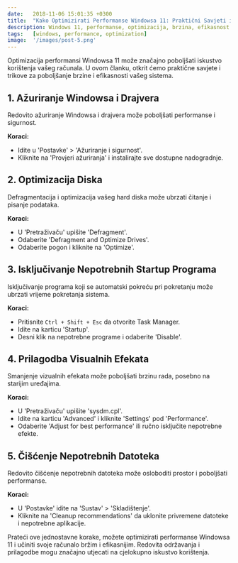 ```yaml
---
date:   2018-11-06 15:01:35 +0300
title:  "Kako Optimizirati Performanse Windowsa 11: Praktični Savjeti i Trikovi"
description: Windows 11, performanse, optimizacija, brzina, efikasnost
tags:   [windows, performance, optimization]
image:  '/images/post-5.png'
---
```

Optimizacija performansi Windowsa 11 može značajno poboljšati iskustvo korištenja vašeg računala. U ovom članku, otkrit ćemo praktične savjete i trikove za poboljšanje brzine i efikasnosti vašeg sistema.

## 1. Ažuriranje Windowsa i Drajvera
Redovito ažuriranje Windowsa i drajvera može poboljšati performanse i sigurnost.

**Koraci:**
- Idite u 'Postavke' > 'Ažuriranje i sigurnost'.
- Kliknite na 'Provjeri ažuriranja' i instalirajte sve dostupne nadogradnje.

## 2. Optimizacija Diska
Defragmentacija i optimizacija vašeg hard diska može ubrzati čitanje i pisanje podataka.

**Koraci:**
- U 'Pretraživaču' upišite 'Defragment'.
- Odaberite 'Defragment and Optimize Drives'.
- Odaberite pogon i kliknite na 'Optimize'.

## 3. Isključivanje Nepotrebnih Startup Programa
Isključivanje programa koji se automatski pokreću pri pokretanju može ubrzati vrijeme pokretanja sistema.

**Koraci:**
- Pritisnite `Ctrl + Shift + Esc` da otvorite Task Manager.
- Idite na karticu 'Startup'.
- Desni klik na nepotrebne programe i odaberite 'Disable'.

## 4. Prilagodba Visualnih Efekata
Smanjenje vizualnih efekata može poboljšati brzinu rada, posebno na starijim uređajima.

**Koraci:**
- U 'Pretraživaču' upišite 'sysdm.cpl'.
- Idite na karticu 'Advanced' i kliknite 'Settings' pod 'Performance'.
- Odaberite 'Adjust for best performance' ili ručno isključite nepotrebne efekte.

## 5. Čišćenje Nepotrebnih Datoteka
Redovito čišćenje nepotrebnih datoteka može osloboditi prostor i poboljšati performanse.

**Koraci:**
- U 'Postavke' idite na 'Sustav' > 'Skladištenje'.
- Kliknite na 'Cleanup recommendations' da uklonite privremene datoteke i nepotrebne aplikacije.

Prateći ove jednostavne korake, možete optimizirati performanse Windowsa 11 i učiniti svoje računalo bržim i efikasnijim. Redovita održavanja i prilagodbe mogu značajno utjecati na cjelokupno iskustvo korištenja.